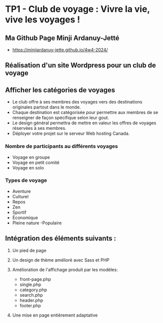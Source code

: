 # TP1 - Club de voyage : Vivre la vie, vive les voyages !

## Ma Github Page Minji Ardanuy-Jetté

- https://minjiardanuy-jette.github.io/4w4-2024/

## Réalisation d'un site Wordpress pour un club de voyage

## Afficher les catégories de voyages

- Le club offre à ses membres des voyages vers des destinations originales partout dans le monde.
- Chaque destination est catégorisée pour permettre aux membres de se renseigner de façon spécifique selon leur gout.
- Le design général permettra de mettre en valeur les offres de voyages réservées à ses membres.
- Déployer votre projet sur le serveur Web hosting Canada.

### Nombre de participants au différents voyages

- Voyage en groupe
- Voyage en petit comité
- Voyage en solo

### Types de voyage

- Aventure
- Culturel
- Repos
- Zen
- Sportif
- Économique
- Pleine nature
  -Populaire

## Intégration des éléments suivants :

1. Un pied de page

2. Un design de thème amélioré avec Sass et PHP

3. Amélioration de l'affichage produit par les modèles:

   - front-page.php
   - single.php
   - category.php
   - search.php
   - header.php
   - footer.php

4. Une mise en page entièrement adaptative
